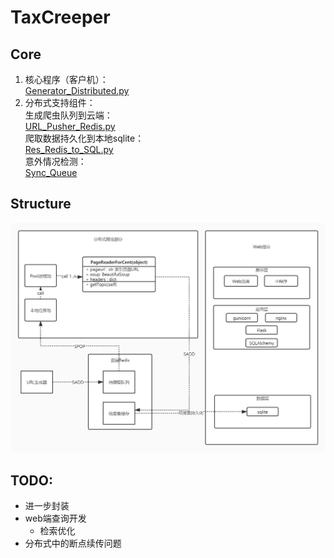 # TaxCreeper
## Core
1. 核心程序（客户机）：  
[Generator_Distributed.py](https://github.com/FloatingCat/TaxCreeper/blob/main/Generator_Distributed.py)
2. 分布式支持组件：  
生成爬虫队列到云端：  
[URL_Pusher_Redis.py](https://github.com/FloatingCat/TaxCreeper/blob/main/URL_Pusher_Redis.py)  
爬取数据持久化到本地sqlite：  
[Res_Redis_to_SQL.py](https://github.com/FloatingCat/TaxCreeper/blob/main/Res_Redis_to_SQL.py)  
意外情况检测：  
[Sync_Queue](https://github.com/FloatingCat/TaxCreeper/blob/main/Sync_Queue.py)
## Structure
![Structure](https://raw.githubusercontent.com/FloatingCat/TaxCreeper/main/Doc/Structure.jpg)
## TODO:
- 进一步封装
- web端查询开发
    - 检索优化
- 分布式中的断点续传问题


